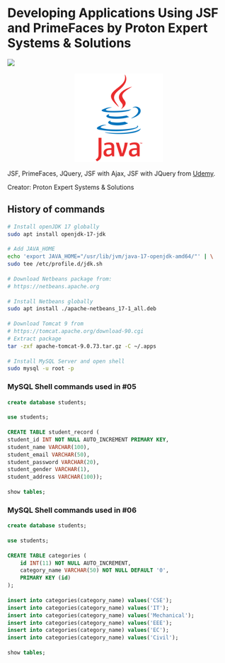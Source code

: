 # Developing Applications Using JSF and PrimeFaces by Proton Expert Systems & Solutions
![](https://img.shields.io/badge/status-in%20progress-blue)

<p align="center">
<img src=".github/logo.png">
</p>

JSF, PrimeFaces, JQuery, JSF with Ajax, JSF with JQuery from [Udemy](https://www.udemy.com/course/developing-applications-using-jsf-and-primefaces/).

Creator: Proton Expert Systems & Solutions

## History of commands

```bash
# Install openJDK 17 globally
sudo apt install openjdk-17-jdk

# Add JAVA_HOME
echo 'export JAVA_HOME="/usr/lib/jvm/java-17-openjdk-amd64/"' | \
sudo tee /etc/profile.d/jdk.sh

# Download Netbeans package from:
# https://netbeans.apache.org

# Install Netbeans globally
sudo apt install ./apache-netbeans_17-1_all.deb

# Download Tomcat 9 from
# https://tomcat.apache.org/download-90.cgi
# Extract package
tar -zxf apache-tomcat-9.0.73.tar.gz -C ~/.apps

# Install MySQL Server and open shell
sudo mysql -u root -p
```

### MySQL Shell commands used in \#05

```sql
create database students;

use students;

CREATE TABLE student_record (
student_id INT NOT NULL AUTO_INCREMENT PRIMARY KEY, 
student_name VARCHAR(100), 
student_email VARCHAR(50), 
student_password VARCHAR(20), 
student_gender VARCHAR(1), 
student_address VARCHAR(100));

show tables;
```

### MySQL Shell commands used in \#06

```sql
create database students;

use students;

CREATE TABLE categories (
	id INT(11) NOT NULL AUTO_INCREMENT,
	category_name VARCHAR(50) NOT NULL DEFAULT '0',
	PRIMARY KEY (id)
);

insert into categories(category_name) values('CSE');
insert into categories(category_name) values('IT');
insert into categories(category_name) values('Mechanical');
insert into categories(category_name) values('EEE');
insert into categories(category_name) values('EC');
insert into categories(category_name) values('Civil');

show tables;
```
